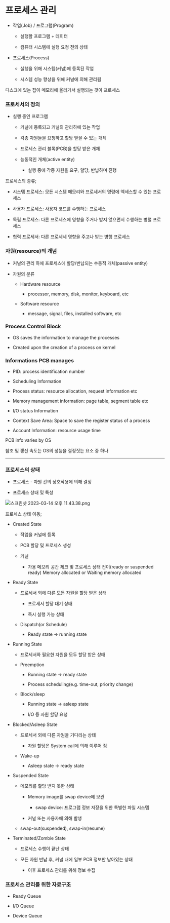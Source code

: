# 프로세스 관리

- 작업(Job) / 프로그램(Program)
  
  - 실행할 프로그램 + 데이터
  
  - 컴퓨터 시스템에 실행 요청 전의 상태

- 프로세스(Process)
  
  - 실행을 위해 시스템(커널)에 등록된 작업
  
  - 시스템 성능 향상을 위해 커널에 의해 관리됨

디스크에 있는 잡이 메모리에 올라가서 실행되는 것이 프로세스

### 프로세서의 정의

- 실행 중인 프로그램
  
  - 커널에 등록되고 커널의 관리하에 있는 작업
  
  - 각종 자원들을 요청하고 할당 받을 수 있는 개체
  
  - 프로세스 관리 블록(PCB)을 할당 받은 개체
  
  - 능동적인 개체(active entity)
    
    - 실행 중에 각종 자원을 요구, 할당, 반납하며 진행

프로세스의 종류;

- 시스템 프로세스: 모든 시스템 메모리와 프로세서의 명령에 엑세스할 수 있는 프로세스

- 사용자 프로세스: 사용자 코드를 수행하는 프로세스

- 독립 프로세스: 다른 프로세스에 영향을 주거나 받지 않으면서 수행하는 병렬 프로세스

- 협력 프로세서: 다른 프로세세 영향을 주고나 받는 병행 프로세스

### 자원(resource)의 개념

- 커널의 관리 하에 프로세스에 할당/반납되는 수동적 개체(passive entity)

- 자원의 분류
  
  - Hardware resource
    
    - processor, memory, disk, monitor, keyboard, etc
  
  - Software resource
    
    - message, signal, files, installed software, etc

### Process Control Block

- OS saves the information to manage the processes

- Created upon the creation of a process on kernel

### Informations PCB manages

- PID: process identification number

- Scheduling Information

- Process status: resource allocation, request information etc

- Memory management information: page table, segment table etc

- I/O status Information

- Context Save Area: Space to save the register status of a process

- Account Information: resource usage time 

PCB info varies by OS

참조 및 갱신 속도는 OS의 성능을 결정짓는 요소 중 하나

---

### 프로세스의 상태

- 프로세스 - 자원 간의 상호작용에 의해 결정

- 프로세스 상태 및 특성

![스크린샷 2023-03-14 오후 11.43.38.png](/Users/daehyunan/Library/Application%20Support/marktext/images/6cd25a6a368ad4118b41af1587a9e097a9f3ad67.png)

프로세스 상태 이동;

- Created State
  
  - 작업을 커널에 등록
  
  - PCB 할당 및 프로세스 생성
  
  - 커널
    
    - 가용 메모리 공간 체크 및 프로세스 상태 전이(ready or suspended ready) Memory allocated or Waiting memory allocated

- Ready State
  
  - 프로세서 외에 다른 모든 자원을 할당 받은 상태
    
    - 프로세서 할당 대기 상태
    
    - 즉시 실행 가능 상태
  
  - Dispatch(or Schedule)
    
    - Ready state -> running state

- Running State
  
  - 프로세서와 필요한 자원을 모두 할당 받은 상태
  
  - Preemption
    
    - Running state -> ready state
    
    - Process scheduling(e.g. time-out, priority change)
  
  - Block/sleep
    
    - Running state -> asleep state
    
    - I/O 등 자원 할당 요청

- Blocked/Asleep State
  
  - 프로세서 외에 다른 자원을 기다리는 상태
    
    - 자원 할당은 System call에 의해 이루어 짐
  
  - Wake-up
    
    - Asleep state -> ready state

- Suspended State
  
  - 메모리를 할당 받지 못한 상태
    
    - Memory image를 swap device에 보관
      
      - swap device: 프로그램 정보 저장을 위한 특별한 파일 시스템
    
    - 커널 또는 사용자에 의해 발생
  
  - swap-out(suspended), swap-in(resume)

- Terminated/Zombie State
  
  - 프로세스 수행이 끝난 상태
  
  - 모든 자원 반납 후, 커널 내에 일부 PCB 정보만 남아있는 상태
    
    - 이후 프로세스 관리를 위해 정보 수집

### 프로세스 관리를 위한 자료구조

- Ready Queue

- I/O Queue

- Device Queue


